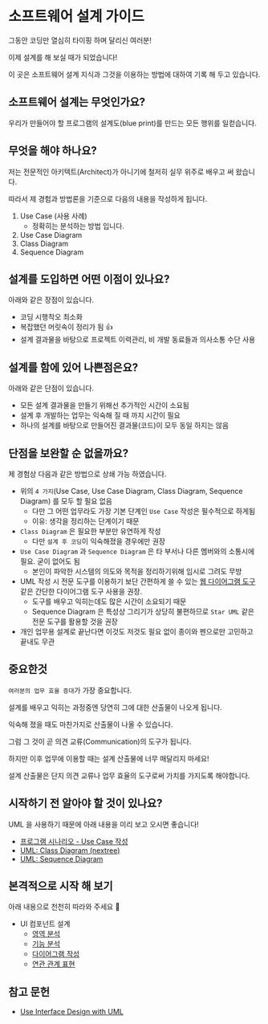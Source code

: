 # 소프트웨어 설계 가이드

그동안 코딩만 열심히 타이핑 하며 달리신 여러분!

이제 설계를 해 보실 때가 되었습니다!

이 곳은 소프트웨어 설계 지식과 그것을 이용하는 방법에 대하여 기록 해 두고 있습니다.

## 소프트웨어 설계는 무엇인가요?

우리가 만들어야 할 프로그램의 설계도(blue print)를 만드는 모든 행위를 일컫습니다.

## 무엇을 해야 하나요?

저는 전문적인 아키텍트(Architect)가 아니기에 철저히 실무 위주로 배우고 써 왔습니다.

따라서 제 경험과 방법론을 기준으로 다음의 내용을 작성하게 됩니다.

1. Use Case (사용 사례)
   - 정확히는 분석하는 방법 입니다.
2. Use Case Diagram
3. Class Diagram
4. Sequence Diagram

## 설계를 도입하면 어떤 이점이 있나요?

아래와 같은 장점이 있습니다.

- 코딩 시행착오 최소화
- 복잡했던 머릿속이 정리가 됨 👍
- 설계 결과물을 바탕으로 프로젝트 이력관리, 비 개발 동료들과 의사소통 수단 사용

## 설계를 함에 있어 나쁜점은요?

아래와 같은 단점이 있습니다.

- 모든 설계 결과물을 만들기 위해선 추가적인 시간이 소요됨
- 설계 후 개발하는 업무는 익숙해 질 때 까지 시간이 필요
- 하나의 설계를 바탕으로 만들어진 결과물(코드)이 모두 동일 하지는 않음

## 단점을 보완할 순 없을까요?

제 경험상 다음과 같은 방법으로 상쇄 가능 하였습니다.

- 위의 `4 가지`(Use Case, Use Case Diagram, Class Diagram, Sequence Diagram) 를 모두 할 필요 없음
  - 다만 그 어떤 업무라도 가장 기본 단계인 `Use Case` 작성은 필수적으로 하게됨
  - 이유: 생각을 정리하는 단계이기 때문
- `Class Diagram` 은 필요한 부분만 유연하게 작성
  - 다만 `설계 후 코딩`이 익숙해졌을 경우에만 권장
- `Use Case Diagram` 과 `Sequence Diagram` 은 타 부서나 다른 멤버와의 소통시에 필요. 굳이 없어도 됨
  - 본인이 파악한 시스템의 의도와 목적을 정리하기위해 임시로 그려도 무방
- UML 작성 시 전문 도구를 이용하기 보단 간편하게 쓸 수 있는 [웹 다이어그램 도구](app.diagrams.net) 같은 간단한 다이어그램 도구 사용을 권장.
  - 도구를 배우고 익히는데도 많은 시간이 소요되기 때문
  - Sequence Diagram 은 특성상 그리기가 상당히 불편하므로 `Star UML` 같은 전문 도구를 활용할 것을 권장
- 개인 업무용 설계로 끝난다면 이것도 저것도 필요 없이 종이와 펜으로만 고민하고 끝내도 무관

## 중요한것

`여러분의 업무 효율 증대`가 가장 중요합니다.

설계를 배우고 익히는 과정중엔 당연히 그에 대한 산출물이 나오게 됩니다.

익숙해 졌을 때도 마찬가지로 산출물이 나올 수 있습니다.

그럼 그 것이 곧 의견 교류(Communication)의 도구가 됩니다.

하지만 이후 업무에 이용할 때는 설계 산출물에 너무 매달리지 마세요!

설계 산출물은 단지 의견 교류나 업무 효율의 도구로써 가치를 가지도록 해야합니다.

## 시작하기 전 알아야 할 것이 있나요?

UML 을 사용하기 때문에 아래 내용을 미리 보고 오시면 좋습니다!

- [프로그램 시나리오 - Use Case 작성](https://m.blog.naver.com/PostView.nhn?blogId=umeo111&logNo=221159850909&proxyReferer=https%3A%2F%2Fwww.google.com%2F)
- [UML: Class Diagram (nextree)](http://www.nextree.co.kr/p6753/)
- [UML: Sequence Diagram](https://thinking-jmini.tistory.com/29)

## 본격적으로 시작 해 보기

아래 내용으로 천천히 따라와 주세요 🙂

- UI 컴포넌트 설계
  - [영역 분석](ui-design-001.md)
  - [기능 분석](ui-design-002.md)
  - [다이어그램 작성](ui-design-003.md)
  - [연관 관계 표현](ui-design-004.md)

## 참고 문헌

- [Use Interface Design with UML](https://www.omg.org/news/meetings/workshops/UML_2003_Manual/03-3_Armstrong.pdf)
